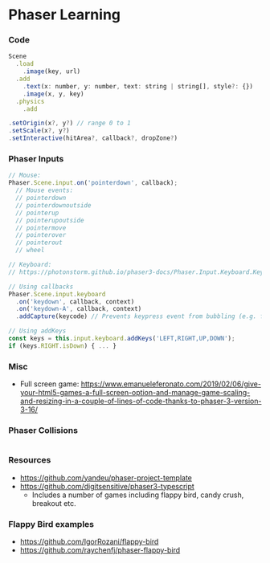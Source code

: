 # Phaser Learning

### Code

```js
Scene
  .load
    .image(key, url)
  .add
    .text(x: number, y: number, text: string | string[], style?: {})
    .image(x, y, key)
  .physics
    .add

.setOrigin(x?, y?) // range 0 to 1
.setScale(x?, y?)
.setInteractive(hitArea?, callback?, dropZone?)
```


### Phaser Inputs
```js
// Mouse:
Phaser.Scene.input.on('pointerdown', callback);
  // Mouse events:
  // pointerdown
  // pointerdownoutside
  // pointerup
  // pointerupoutside
  // pointermove
  // pointerover
  // pointerout
  // wheel

// Keyboard:
// https://photonstorm.github.io/phaser3-docs/Phaser.Input.Keyboard.KeyboardPlugin.html 

// Using callbacks
Phaser.Scene.input.keyboard
  .on('keydown', callback, context)
  .on('keydown-A', callback, context)
  .addCapture(keycode) // Prevents keypress event from bubbling (e.g. for space or arrow keys)

// Using addKeys
const keys = this.input.keyboard.addKeys('LEFT,RIGHT,UP,DOWN');
if (keys.RIGHT.isDown) { ... }
```

### Misc
- Full screen game: https://www.emanueleferonato.com/2019/02/06/give-your-html5-games-a-full-screen-option-and-manage-game-scaling-and-resizing-in-a-couple-of-lines-of-code-thanks-to-phaser-3-version-3-16/


### Phaser Collisions
```js

```

### Resources
- https://github.com/yandeu/phaser-project-template
- https://github.com/digitsensitive/phaser3-typescript
  - Includes a number of games including flappy bird, candy crush, breakout etc.

### Flappy Bird examples
- https://github.com/IgorRozani/flappy-bird
- https://github.com/raychenfj/phaser-flappy-bird
